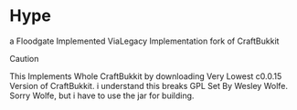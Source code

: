 # Hype
a Floodgate Implemented ViaLegacy Implementation fork of CraftBukkit

> [!CAUTION]
> This Implements Whole CraftBukkit by downloading Very Lowest c0.0.15 Version of CraftBukkit. i understand this breaks GPL Set By Wesley Wolfe. Sorry Wolfe, but i have to use the jar for building.
